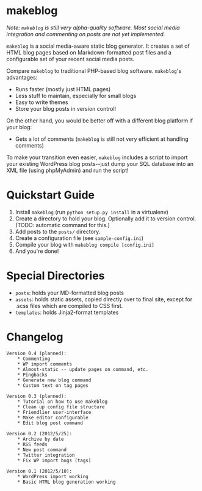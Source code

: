 makeblog
========

*Note: `makeblog` is still very alpha-quality software. Most social media integration and commenting on posts are *not* yet implemented.*

`makeblog` is a social media-aware static blog generator. It creates a set of HTML blog pages based on Markdown-formatted post files and a configurable set of your recent social media posts.

Compare `makeblog` to traditional PHP-based blog software. `makeblog`'s advantages:

* Runs faster (mostly just HTML pages)
* Less stuff to maintain, especially for small blogs
* Easy to write themes
* Store your blog posts in version control!

On the other hand, you would be better off with a different blog platform if your blog:

* Gets a lot of comments (`makeblog` is still not very efficient at handling comments)

To make your transition even easier, `makeblog` includes a script to import your existing WordPress blog posts--just dump your SQL database into an XML file (using phpMyAdmin) and run the script!

Quickstart Guide
================

1. Install `makeblog` (run `python setup.py install` in a virtualenv)
2. Create a directory to hold your blog. Optionally add it to version control. (TODO: automatic command for this.)
3. Add posts to the `posts/` directory.
4. Create a configuration file (see `sample-config.ini`)
5. Compile your blog with `makeblog compile [config.ini]`
6. And you're done!


Special Directories
===================

* `posts`: holds your MD-formatted blog posts
* `assets`: holds static assets, copied directly over to final site, except for .scss files which are compiled to CSS first.
* `templates`: holds Jinja2-format templates



Changelog
=========

~~~
Version 0.4 (planned):
    * Commenting
    * WP import comments
    * Almost-static -- update pages on command, etc.
    * Pingbacks
    * Generate new blog command
    * Custom text on tag pages

Version 0.3 (planned):
    * Tutorial on how to use makeblog
    * Clean up config file structure
    * Friendlier user-interface
    * Make editor configurable
	* Edit blog post command

Version 0.2 (2012/5/25):
	* Archive by date
	* RSS feeds
    * New post command
	* Twitter integration
	* Fix WP import bugs (tags)

Version 0.1 (2012/5/10):
	* WordPress import working
	* Basic HTML blog generation working
~~~
